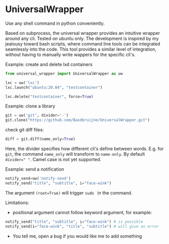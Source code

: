 # UniversalWrapper
Use any shell command in python conveniently.

Based on subprocess, the universal wrapper provides an intuitive wrapper around any cli.
Tested on ubuntu only. The development is inspired by my jealousy toward bash scripts, where command line tools can be integrated seamlessly into the code. This tool provides a similar level of integration, without having to manually write wappers for the specific cli's. 

Example: create and delete lxd containers

```python
from universal_wrapper import UniversalWrapper as uw

lxc = uw('lxc')
lxc.launch("ubuntu:20.04", "testcontainer")

lxc.delete("testcontainer", force=True)
```

Example: clone a library

```python
git = uw('git', divider='-')
git.clone("https://github.com/Basdbruijne/UniversalWrapper.git")
```
check git diff files:
```python
diff = git.diff(name_only=True)
```
Here, the divider specifies how different cli's define between words. E.g. for `git`, the command `name_only` will transform to `name-only`. By default `divider=" "`. Camel case is not yet supported.

Example: send a notification

```python
notify_send=uw('notify-send')
notify_send("title", "subtitle", i="face-wink")
```

The argument `(root=True)` will trigger `sudo ` in the command.


Limitations:
 - positional argument cannot follow keyword argument, for example:
```python
notify_send("title", "subtitle", i="face-wink") # is possible
notify_send(i="face-wink", "title", "subtitle") # will give an error
```
 - You tell me, open a bug if you would like me to add something
